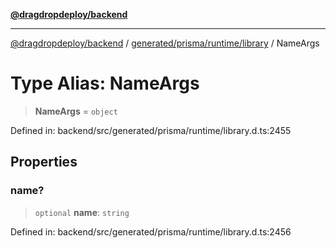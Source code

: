 [**@dragdropdeploy/backend**](../../../../../README.md)

***

[@dragdropdeploy/backend](../../../../../README.md) / [generated/prisma/runtime/library](../README.md) / NameArgs

# Type Alias: NameArgs

> **NameArgs** = `object`

Defined in: backend/src/generated/prisma/runtime/library.d.ts:2455

## Properties

### name?

> `optional` **name**: `string`

Defined in: backend/src/generated/prisma/runtime/library.d.ts:2456
